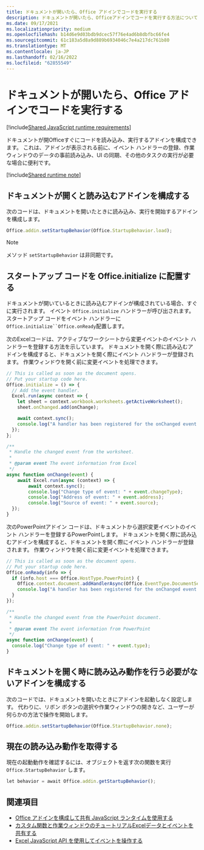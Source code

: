 ```yaml
---
title: ドキュメントが開いたら、Office アドインでコードを実行する
description: ドキュメントが開いたら、Officeアドインでコードを実行する方法について学習します。
ms.date: 09/17/2021
ms.localizationpriority: medium
ms.openlocfilehash: b14d6e9d03bdb9dcec57f76e4ad6b8dbfbc66fe4
ms.sourcegitcommit: 61c183a5d8a9d889b6934046c7e4a217dc761b80
ms.translationtype: MT
ms.contentlocale: ja-JP
ms.lasthandoff: 02/16/2022
ms.locfileid: "62855549"
---
```

# <a name="run-code-in-your-office-add-in-when-the-document-opens"></a>ドキュメントが開いたら、Office アドインでコードを実行する

[!include[Shared JavaScript runtime requirements](../includes/shared-runtime-requirements-note.md)]

ドキュメントが開Officeすぐにコードを読み込み、実行するアドインを構成できます。 これは、アドインが表示される前に、イベント ハンドラーの登録、作業ウィンドウのデータの事前読み込み、UI の同期、その他のタスクの実行が必要な場合に便利です。

[!include[Shared runtime note](../includes/note-requires-shared-runtime.md)]

## <a name="configure-your-add-in-to-load-when-the-document-opens"></a>ドキュメントが開くと読み込むアドインを構成する

次のコードは、ドキュメントを開いたときに読み込み、実行を開始するアドインを構成します。

```JavaScript
Office.addin.setStartupBehavior(Office.StartupBehavior.load);
```

> [!NOTE]
> メソッド `setStartupBehavior` は非同期です。

## <a name="place-startup-code-in-officeinitialize"></a>スタートアップ コードを Office.initialize に配置する

ドキュメントが開いているときに読み込むアドインが構成されている場合、すぐに実行されます。 イベント `Office.initialize` ハンドラーが呼び出されます。 スタートアップ コードをイベント ハンドラーに`Office.initialize``Office.onReady`配置します。

次のExcelコードは、アクティブなワークシートから変更イベントのイベント ハンドラーを登録する方法を示しています。 ドキュメントを開く際に読み込むアドインを構成すると、ドキュメントを開く際にイベント ハンドラーが登録されます。 作業ウィンドウを開く前に変更イベントを処理できます。

```JavaScript
// This is called as soon as the document opens.
// Put your startup code here.
Office.initialize = () => {
  // Add the event handler.
  Excel.run(async context => {
    let sheet = context.workbook.worksheets.getActiveWorksheet();
    sheet.onChanged.add(onChange);

    await context.sync();
    console.log("A handler has been registered for the onChanged event.");
  });
};

/**
 * Handle the changed event from the worksheet.
 *
 * @param event The event information from Excel
 */
async function onChange(event) {
    await Excel.run(async (context) => {    
        await context.sync();
        console.log("Change type of event: " + event.changeType);
        console.log("Address of event: " + event.address);
        console.log("Source of event: " + event.source);
  });
}
```

次のPowerPointアドイン コードは、ドキュメントから選択変更イベントのイベント ハンドラーを登録するPowerPointします。 ドキュメントを開く際に読み込むアドインを構成すると、ドキュメントを開く際にイベント ハンドラーが登録されます。 作業ウィンドウを開く前に変更イベントを処理できます。

```JavaScript
// This is called as soon as the document opens.
// Put your startup code here.
Office.onReady(info => {
  if (info.host === Office.HostType.PowerPoint) {
    Office.context.document.addHandlerAsync(Office.EventType.DocumentSelectionChanged, onChange);
    console.log("A handler has been registered for the onChanged event.");
  }
});

/**
 * Handle the changed event from the PowerPoint document.
 *
 * @param event The event information from PowerPoint
 */
async function onChange(event) {
  console.log("Change type of event: " + event.type);
}
```

## <a name="configure-your-add-in-for-no-load-behavior-on-document-open"></a>ドキュメントを開く時に読み込み動作を行う必要がないアドインを構成する

次のコードでは、ドキュメントを開いたときにアドインを起動しなく設定します。 代わりに、リボン ボタンの選択や作業ウィンドウの開きなど、ユーザーが何らかの方法で操作を開始します。

```JavaScript
Office.addin.setStartupBehavior(Office.StartupBehavior.none);
```

## <a name="get-the-current-load-behavior"></a>現在の読み込み動作を取得する

現在の起動動作を確認するには、オブジェクトを返す次の関数を実行 `Office.StartupBehavior` します。

```JavaScript
let behavior = await Office.addin.getStartupBehavior();
```

## <a name="see-also"></a>関連項目

- [Office アドインを構成して共有 JavaScript ランタイムを使用する](configure-your-add-in-to-use-a-shared-runtime.md)
- [カスタム関数と作業ウィンドウのチュートリアルExcelデータとイベントを共有する](../tutorials/share-data-and-events-between-custom-functions-and-the-task-pane-tutorial.md)
- [Excel JavaScript API を使用してイベントを操作する](../excel/excel-add-ins-events.md)
